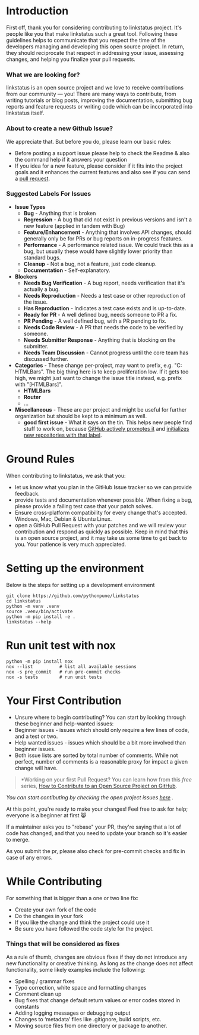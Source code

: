 
# Introduction

 First off, thank you for considering contributing to linkstatus project. It's people like you that make linkstatus such a great tool. Following these guidelines helps to communicate that you respect the time of the developers managing and developing this open source project. In return, they should reciprocate that respect in addressing your issue, assessing changes, and helping you finalize your pull requests.

### What we are looking for?

linkstatus is an open source project and we love to receive contributions from our community — you! There are many ways to contribute, from writing tutorials or blog posts, improving the documentation, submitting bug reports and feature requests or writing code which can be incorporated into linkstatus itself.

### About to create a new Github Issue?

We appreciate that. But before you do, please learn our basic rules:

- Before posting a support issue please help to check the Readme & also the command help if it answers your question
- If you idea for a new feature, please consider if it fits into the project goals and it enhances the current features and also see if you can send a  [pull request](https://help.github.com/articles/using-pull-requests).

### Suggested Labels For Issues

-   **Issue Types**
    -   **Bug**  - Anything that is broken
    -   **Regression**  - A bug that did not exist in previous versions and isn't a new feature (applied in tandem with Bug)
    -   **Feature/Enhancement**  - Anything that involves API changes, should generally only be for PRs or bug reports on in-progress features.
    -   **Performance**  - A performance related issue. We could track this as a bug, but usually these would have slightly lower priority than standard bugs.
    -   **Cleanup**  - Not a bug, not a feature, just code cleanup.
    -   **Documentation**  - Self-explanatory.
-   **Blockers**
    -   **Needs Bug Verification**  - A bug report, needs verification that it's actually a bug.
    -   **Needs Reproduction**  - Needs a test case or other reproduction of the issue.
    -   **Has Reproduction**  - Indicates a test case exists and is up-to-date.
    -   **Ready for PR**  - A well defined bug, needs someone to PR a fix.
    -   **PR Pending**  - A well defined bug, with a PR pending to fix.
    -   **Needs Code Review**  - A PR that needs the code to be verified by someone.
    -   **Needs Submitter Response**  - Anything that is blocking on the submitter.
    -   **Needs Team Discussion**  - Cannot progress until the core team has discussed further.
-   **Categories**  - These change per-project, may want to prefix, e.g. "C: HTMLBars". The big thing here is to keep proliferation low. If it gets too high, we might just want to change the issue title instead, e.g. prefix with "[HTMLBars]".
    -   **HTMLBars**
    -   **Router**
    -   ...
-   **Miscellaneous**  - These are per project and might be useful for further organization but should be kept to a minimum as well.
    -   **good first issue**  - What it says on the tin. This helps new people find stuff to work on, because  [GitHub actively promotes it](https://help.github.com/articles/helping-new-contributors-find-your-project-with-labels/)  and  [initializes new repositories with that label](https://help.github.com/articles/about-labels/#using-default-labels).

# Ground Rules

When contributing to linkstatus, we ask that you:

- let us know what you plan in the GitHub Issue tracker so we can provide feedback.
- provide tests and documentation whenever possible. When fixing a bug, please provide a failing test case that your patch solves.
- Ensure cross-platform compatibility for every change that's accepted. Windows, Mac, Debian & Ubuntu Linux.
- open a GitHub Pull Request with your patches and we will review your contribution and respond as quickly as possible. Keep in mind that this is an open source project, and it may take us some time to get back to you. Your patience is very much appreciated.

# Setting up the environment

Below is the steps for setting up a development environment
```shell
git clone https://github.com/pythonpune/linkstatus
cd linkstatus
python -m venv .venv
source .venv/bin/activate
python -m pip install -e .
linkstatus --help
```

# Run unit test with nox
```shell
python -m pip install nox
nox --list          # list all available sessions
nox -s pre_commit   # run pre-commit checks
nox -s tests        # run unit tests
```
# Your First Contribution

- Unsure where to begin contributing? You can start by looking through these beginner and help-wanted issues:
- Beginner issues - issues which should only require a few lines of code, and a test or two.
- Help wanted issues - issues which should be a bit more involved than beginner issues.
-  Both issue lists are sorted by total number of comments. While not perfect, number of comments is a reasonable proxy for impact a given change will have.

>*Working on your first Pull Request? You can learn how from this *free* series, [How to Contribute to an Open Source Project on GitHub](https://egghead.io/series/how-to-contribute-to-an-open-source-project-on-github).

*You can start contibuting by checking the open project issues [here](https://github.com/pythonpune/linkstatus/issues?q=is%3Aopen+is%3Aissue+label%3A%22good+first+issue%22) .*

At this point, you're ready to make your changes! Feel free to ask for help; everyone is a beginner at first :smile_cat:

If a maintainer asks you to "rebase" your PR, they're saying that a lot of code has changed, and that you need to update your branch so it's easier to merge.

As you submit the pr, please also check for pre-commit checks and fix in case of any errors.

# While Contributing

For something that is bigger than a one or two line fix:
 - Create your own fork of the code
 - Do the changes in your fork
 - If you like the change and think the project could use it
 - Be sure you have followed the code style for the project.

### Things that will be considered as fixes

As a rule of thumb, changes are obvious fixes if they do not introduce any new functionality or creative thinking. As long as the change does not affect functionality, some likely examples include the following:
- Spelling / grammar fixes
- Typo correction, white space and formatting changes
- Comment clean up
- Bug fixes that change default return values or error codes stored in constants
- Adding logging messages or debugging output
- Changes to ‘metadata’ files like .gitignore, build scripts, etc.
- Moving source files from one directory or package to another.
